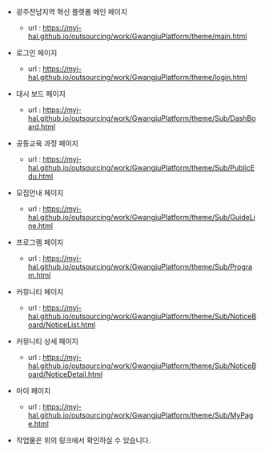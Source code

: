 * 광주전남지역 혁신 플랫폼 메인 페이지
  - url : https://myj-hal.github.io/outsourcing/work/GwangjuPlatform/theme/main.html

* 로그인 페이지
  - url : https://myj-hal.github.io/outsourcing/work/GwangjuPlatform/theme/login.html

* 대시 보드 페이지
  - url : https://myj-hal.github.io/outsourcing/work/GwangjuPlatform/theme/Sub/DashBoard.html

* 공동교육 과정 페이지
  - url : https://myj-hal.github.io/outsourcing/work/GwangjuPlatform/theme/Sub/PublicEdu.html

* 모집안내 페이지
  - url : https://myj-hal.github.io/outsourcing/work/GwangjuPlatform/theme/Sub/GuideLine.html

* 프로그램 페이지
  - url : https://myj-hal.github.io/outsourcing/work/GwangjuPlatform/theme/Sub/Program.html

* 커뮤니티 페이지
  - url : https://myj-hal.github.io/outsourcing/work/GwangjuPlatform/theme/Sub/NoticeBoard/NoticeList.html

* 커뮤니티 상세 페이지
  - url : https://myj-hal.github.io/outsourcing/work/GwangjuPlatform/theme/Sub/NoticeBoard/NoticeDetail.html

* 마이 페이지
  - url : https://myj-hal.github.io/outsourcing/work/GwangjuPlatform/theme/Sub/MyPage.html

* 작업물은 위의 링크에서 확인하실 수 있습니다.

